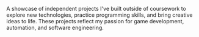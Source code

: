 A showcase of independent projects I've built outside of coursework to explore new technologies, practice programming skills, and bring creative ideas to life. These projects reflect my passion for game development, automation, and software engineering.
